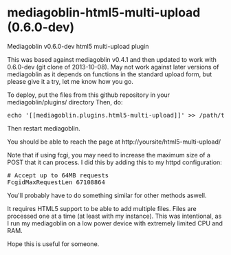 mediagoblin-html5-multi-upload (0.6.0-dev)
==============================

Mediagoblin v0.6.0-dev html5 multi-upload plugin

This was based against mediagoblin v0.4.1 and then updated to work with 0.6.0-dev (git clone of 2013-10-08).
May not work against later versions of mediagoblin as it depends on functions in the standard upload form, but please give it a try, let me know how you go.

To deploy, put the files from this github repository in your mediagoblin/plugins/ directory
Then, do:
<pre>
echo '[[mediagoblin.plugins.html5-multi-upload]]' >> /path/to/mediagoblin/mediagoblin_local.ini
</pre>
Then restart mediagoblin.

You should be able to reach the page at http://yoursite/html5-multi-upload/

Note that if using fcgi, you may need to increase the maximum size of a POST that it can process. I did this by adding this to my httpd configuration:
<pre>
# Accept up to 64MB requests
FcgidMaxRequestLen 67108864
</pre>
You'll probably have to do something similar for other methods aswell.

It requires HTML5 support to be able to add multiple files. Files are processed one at a time (at least with my instance). 
This was intentional, as I run my mediagoblin on a low power device with extremely limited CPU and RAM.

Hope this is useful for someone.

